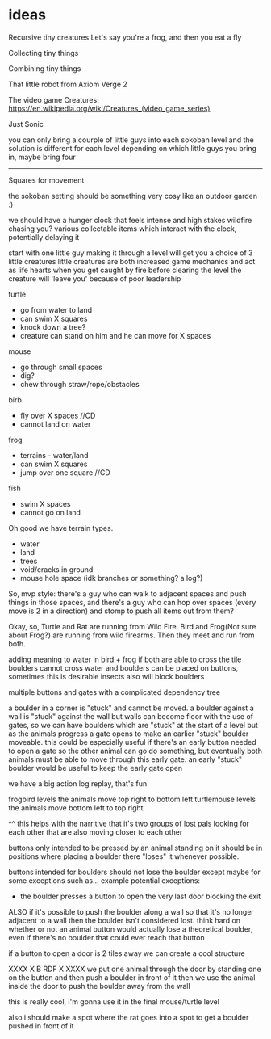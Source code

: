 # ideas

Recursive tiny creatures
    Let's say you're a frog, and then you eat a fly

Collecting tiny things

Combining tiny things

That little robot from Axiom Verge 2

The video game Creatures: https://en.wikipedia.org/wiki/Creatures_(video_game_series)

Just Sonic

you can only bring a courple of little guys into each sokoban level and the solution is different for each level depending on which little guys you bring in, maybe bring four


---------------------------------------------------------------------------------------------------------------------
Squares for movement 

the sokoban setting should be something very cosy like an outdoor garden :)

we should have a hunger clock that feels intense and high stakes
wildfire chasing you? 
various collectable items which interact with the clock, potentially delaying it

start with one little guy
making it through a level will get you a choice of 3 little creatures 
little creatures are both increased game mechanics and act as life hearts
when you get caught by fire before clearing the level the creature will 'leave you' because of poor leadership

turtle
- go from water to land
- can swim X squares
- knock down a tree?
- creature can stand on him and he can move for X spaces

mouse
- go through small spaces
- dig?
- chew through straw/rope/obstacles

birb
- fly over X spaces //CD
- cannot land on water

frog
- terrains - water/land
- can swim X squares
- jump over one square  //CD

fish
- swim X spaces
- cannot go on land

Oh good we have terrain types.
- water
- land
- trees
- void/cracks in ground
- mouse hole space (idk branches or something? a log?)

So, mvp style: there's a guy who can walk to adjacent spaces and push things in those spaces, and there's a guy who can hop over spaces (every move is 2 in a direction) and stomp to push all items out from them?

Okay, so, Turtle and Rat are running from Wild Fire. Bird and Frog(Not sure about Frog?) are running from wild firearms. Then they meet and run from both.


adding meaning to water in bird + frog if both are able to cross the tile
boulders cannot cross water and boulders can be placed on buttons, sometimes this is desirable
insects also will block boulders

multiple buttons and gates with a complicated dependency tree

a boulder in a corner is "stuck" and cannot be moved. a boulder against a wall is "stuck" against the wall
but walls can become floor with the use of gates, so we can have boulders which are "stuck" at the start of a level but as the animals progress a gate opens to make an earlier "stuck" boulder moveable. this could be especially useful if there's an early button needed to open a gate so the other animal can go do something, but eventually both animals must be able to move through this early gate. an early "stuck" boulder would be useful to keep the early gate open



we have a big action log replay, that's fun


frogbird levels the animals move top right to bottom left
turtlemouse levels the animals move bottom left to top right

^^ this helps with the narritive that it's two groups of lost pals looking for each other that are also moving closer to each other


buttons only intended to be pressed by an animal standing on it should be in positions where placing a boulder there "loses" it whenever possible.

buttons intended for boulders should not lose the boulder except maybe for some exceptions such as...
example potential exceptions:
* the boulder presses a button to open the very last door blocking the exit

ALSO if it's possible to push the boulder along a wall so that it's no longer adjacent to a wall then the boulder isn't considered lost. think hard on whether or not an animal button would actually lose a theoretical boulder, even if there's no boulder that could ever reach that button

if a button to open a door is 2 tiles away we can create a cool structure

XXXX
   X
B RDF
   X
XXXX
 we put one animal through the door by standing one on the button and then push a boulder in front of it then we use the animal inside the door to push the boulder away from the wall

 this is really cool, i'm gonna use it in the final mouse/turtle level

 also i should make a spot where the rat goes into a spot to get a boulder pushed in front of it